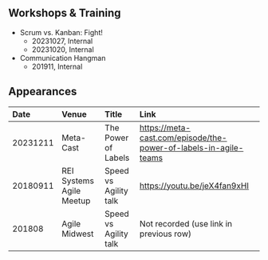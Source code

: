 ## Workshops & Training

- Scrum vs. Kanban: Fight!
  - 20231027, Internal
  - 20231020, Internal
- Communication Hangman
  - 201911, Internal

## Appearances

|Date |Venue |Title |Link |
|:---|:--|:--|:--|
|20231211 |Meta-Cast |The Power of Labels |https://meta-cast.com/episode/the-power-of-labels-in-agile-teams |
|20180911 |REI Systems Agile Meetup |Speed vs Agility talk |https://youtu.be/jeX4fan9xHI |
|201808 |Agile Midwest |Speed vs Agility talk |Not recorded (use link in previous row) |
